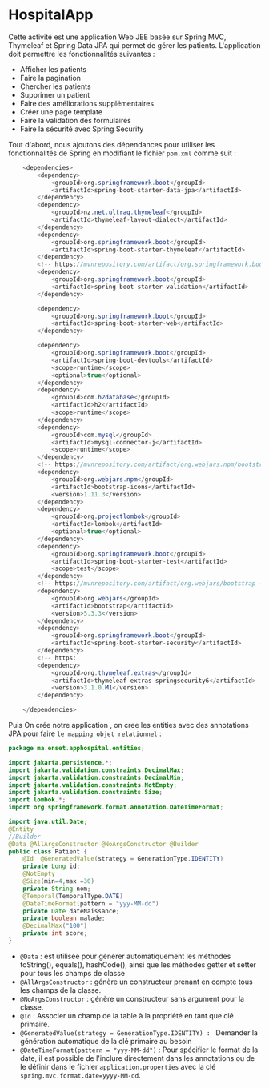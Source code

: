# HospitalApp

Cette activité est une application Web JEE basée sur Spring MVC, Thymeleaf et Spring Data JPA qui permet de gérer les patients. L'application doit permettre les fonctionnalités suivantes :

<ul>
  <li>Afficher les patients</li>
  <li>Faire la pagination</li>
  <li>Chercher les patients</li>
  <li>Supprimer un patient</li>
  <li>Faire des améliorations supplémentaires</li>
  <li>Créer une page template</li>
  <li>Faire la validation des formulaires</li>
  <li>Faire la sécurité avec Spring Security</li>
</ul>
Tout d'abord, nous ajoutons des dépendances pour utiliser les fonctionnalités de Spring en modifiant le fichier <code>pom.xml</code>  comme suit :

```java
    <dependencies>
        <dependency>
            <groupId>org.springframework.boot</groupId>
            <artifactId>spring-boot-starter-data-jpa</artifactId>
        </dependency>
        <dependency>
            <groupId>nz.net.ultraq.thymeleaf</groupId>
            <artifactId>thymeleaf-layout-dialect</artifactId>
        </dependency>
        <dependency>
            <groupId>org.springframework.boot</groupId>
            <artifactId>spring-boot-starter-thymeleaf</artifactId>
        </dependency>
        <!-- https://mvnrepository.com/artifact/org.springframework.boot/spring-boot-starter-validation -->
        <dependency>
            <groupId>org.springframework.boot</groupId>
            <artifactId>spring-boot-starter-validation</artifactId>
        </dependency>

        <dependency>
            <groupId>org.springframework.boot</groupId>
            <artifactId>spring-boot-starter-web</artifactId>
        </dependency>

        <dependency>
            <groupId>org.springframework.boot</groupId>
            <artifactId>spring-boot-devtools</artifactId>
            <scope>runtime</scope>
            <optional>true</optional>
        </dependency>
        <dependency>
            <groupId>com.h2database</groupId>
            <artifactId>h2</artifactId>
            <scope>runtime</scope>
        </dependency>
        <dependency>
            <groupId>com.mysql</groupId>
            <artifactId>mysql-connector-j</artifactId>
            <scope>runtime</scope>
        </dependency>
        <!-- https://mvnrepository.com/artifact/org.webjars.npm/bootstrap-icons -->
        <dependency>
            <groupId>org.webjars.npm</groupId>
            <artifactId>bootstrap-icons</artifactId>
            <version>1.11.3</version>
        </dependency>
        <dependency>
            <groupId>org.projectlombok</groupId>
            <artifactId>lombok</artifactId>
            <optional>true</optional>
        </dependency>
        <dependency>
            <groupId>org.springframework.boot</groupId>
            <artifactId>spring-boot-starter-test</artifactId>
            <scope>test</scope>
        </dependency>
        <!-- https://mvnrepository.com/artifact/org.webjars/bootstrap -->
        <dependency>
            <groupId>org.webjars</groupId>
            <artifactId>bootstrap</artifactId>
            <version>5.3.3</version>
        </dependency>
        <dependency>
            <groupId>org.springframework.boot</groupId>
            <artifactId>spring-boot-starter-security</artifactId>
        </dependency>
        <!-- https:
        <dependency>
            <groupId>org.thymeleaf.extras</groupId>
            <artifactId>thymeleaf-extras-springsecurity6</artifactId>
            <version>3.1.0.M1</version>
        </dependency>

    </dependencies>

```

Puis On  crée notre application , on cree les entities  avec des annotations JPA pour faire <code>le mapping objet relationnel</code>  : 

``` java
package ma.enset.apphospital.entities;

import jakarta.persistence.*;
import jakarta.validation.constraints.DecimalMax;
import jakarta.validation.constraints.DecimalMin;
import jakarta.validation.constraints.NotEmpty;
import jakarta.validation.constraints.Size;
import lombok.*;
import org.springframework.format.annotation.DateTimeFormat;

import java.util.Date;
@Entity
//Builder
@Data @AllArgsConstructor @NoArgsConstructor @Builder
public class Patient {
    @Id  @GeneratedValue(strategy = GenerationType.IDENTITY)
    private Long id;
    @NotEmpty
    @Size(min=4,max =30)
    private String nom;
    @Temporal(TemporalType.DATE)
    @DateTimeFormat(pattern = "yyy-MM-dd")
    private Date dateNaissance;
    private boolean malade;
    @DecimalMax("100")
    private int score;
}
```
<ul>
<li> <code>@Data</code> : est utilisée pour générer automatiquement les méthodes toString(), equals(), hashCode(), ainsi que les méthodes getter et setter pour tous les champs de classe  </li>
<li><code>@AllArgsConstructor</code> : génère un constructeur prenant en compte tous les champs de la classe.</li>
<li><code>@NoArgsConstructor</code> : génère un constructeur sans argument pour la classe.</li>
<li><code>@Id</code> : Associer un champ de la table à la propriété en tant que clé primaire.</li>
<li><code>@GeneratedValue(strategy = GenerationType.IDENTITY) : </code> Demander la génération automatique de la clé primaire au besoin</li>
<li><code>@DateTimeFormat(pattern = "yyy-MM-dd")</code> : Pour spécifier le format de la date, il est possible de l'inclure directement dans les annotations ou de le définir dans le fichier <code>application.properties</code> avec la clé <code>spring.mvc.format.date=yyyy-MM-dd</code>.</li>
</ul>